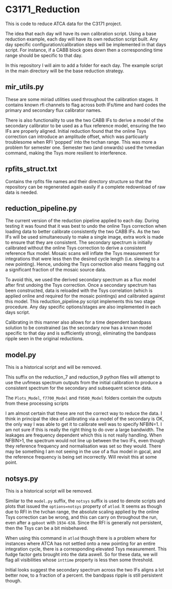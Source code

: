 # C3171_Reduction

This is code to reduce ATCA data for the C3171 project. 

The idea that each day will have its own calibration script. Using a base reduction example, each day will have its own reduction script built. Any day specific configuration/calibration steps will be implemented in that days script. For instance, if a CABB block goes down then a corresponding time range should be specific to that day. 

In this repository I will aim to add a folder for each day. The example script in the main directory will be the base reduction strategy.

## mir_utils.py

These are some miriad utilities used throughout the calibration stages. It contains known rfi channels to flag across both IFs/time and hard codes the primary and secondary flux calibrator names. 

There is also functionality to use the two CABB IFs to derive a model of the secondary calibrator to be used as a flux reference model, ensuring the two IFs are properly aligned. Initial reduction found that the online Tsys correction can introduce an amplitude offset, which was particuarly troublesome when RFI 'popped' into the tvchan range. This was more a problem for semester one. Semester two (and onwards) used the tvmedian command, making the Tsys more resilient to interference.

## rpfits_struct.txt

Contains the rpfits file names and their directory structure so that the repository can be regenerated again easily if a complete redownload of raw data is needed. 

## reduction_pipeline.py

The current version of the reduction pipeline applied to each day. During testing it was found that it was best to undo the online Tsys correction when loading data to better calibrate consistently the two CABB IFs. As the two IFs will be used simultaneously to make a single image, extra work is made to ensure that they are consistent. The secondary spectrum is initially calibrated without the online Tsys correction to derive a consistent reference flux model. Mosaic scans will inflate the Tsys measurement for integrations that were less then the desired cycle length (i.e. slewing to a new pointing). Hence, undoing the Tsys correction also means flagging out a significant fraction of the mosaic source data. 

To avoid this, we used the derived secondary spectrum as a flux model after first undoing the Tsys correction. Once a secondary spectrum has been constructed, data is reloaded with the Tsys correlation (which is applied online and required for the mosaic pointings) and calibrated against this model. This reduction_pipeline.py script implements this two stage procedure. Any day specific options/stages are also implemented in each days script. 

Calibrating in this manner also allows for a time dependent bandpass solution to be constrained (as the secondary now has a known model specific to that day and is sufficiently strong), eliminating the bandpass ripple seen in the original reductions.

## model.py 

This is a historical script and will be removed. 

This suffix on the reduction_7 and reduction_9 python files will attempt to use the uvfmeas spectrum outputs from the initial calibration to produce a consistent spectrum for the secondary and subsequent science data. 

The `Plots_Model`, `f7700_Model` and `f9500_Model` folders contain the outputs from these processing scripts

I am almost certain that these are not the correct way to reduce the data. I think in principal the idea of calibrating via a model of the secondary is OK, the only way I was able to get it to calibrate well was to specify NFBIN=1. I am not sure if this is really the right thing to do over a large bandwidth. The leakages are frequency dependent which this is not really handling. When NFBIN>1, the spectrum would not line up between the two IFs, even though they reference frequency and normalisation was set so they would. There may be something I am not seeing in the use of a flux model in gpcal, and the reference frequency is being set incorrectly. Will revisit this at some point.  

## notsys.py

This is a historical script will be removed.

Similar to the `model.py` suffix, the `notsys` suffix is used to denote scripts and plots that issued the `options=notsys` property of `atlod`. It seems as though due to RFI in the tvchan range, the absolute scaling applied by the online Tsys correction can be wrong, and this can carry on throughout the run, even after a `gpboot` with `1934-638`. Since the RFI is generally not persistent, then the Tsys can be a bit misbehaved. 

When using this command in `atlod` though there is a problem where for instances where ATCA has not settled onto a new pointing for an entire integration cycle, there is a corresponding elevated Tsys measurement. This fudge factor gets brought into the data aswell. So for these data, we will flag all visibilities whose `inttime` property is less then some threshold. 

Initial looks suggest the secondary spectrum across the two IFs aligns a lot better now, to a fraction of a percent. the bandpass ripple is still persistent though. 
